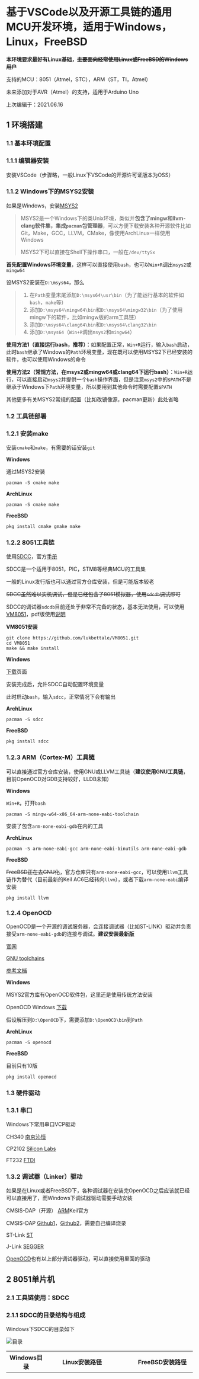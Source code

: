 # 基于VSCode以及开源工具链的通用MCU开发环境，适用于Windows，Linux，FreeBSD

**本环境要求最好有Linux基础，~~主要面向经常使用Linux或FreeBSD的Windows用户~~**

支持的MCU：8051（Atmel，STC），ARM（ST，TI，Atmel）

未来添加对于AVR（Atmel）的支持，适用于Arduino Uno

上次编辑于：2021.06.16


## 1 环境搭建

### 1.1 基本环境配置

### 1.1.1 编辑器安装

安装VSCode（步骤略，一般Linux下VSCode的开源许可证版本为OSS）


### 1.1.2 Windows下的MSYS2安装

如果是Windows，安装[MSYS2](https://www.msys2.org/)

> MSYS2是一个Windows下的类Unix环境，类似并**包含了mingw和llvm-clang软件集，集成`pacman`包管理器**，可以方便下载安装各种开源软件比如Git，Make，GCC，LLVM，CMake，像使用ArchLinux一样使用Windows
>
> MSYS2下可以直接在Shell下操作串口，一般在`/dev/ttySx`

**首先配置Windows环境变量**，这样可以直接使用`bash`，也可以`Win+R`调出`msys2`或`mingw64`

设MSYS2安装在`D:\msys64`，那么

> 1. 在`Path`变量末尾添加`D:\msys64\usr\bin`（为了能运行基本的软件如`bash`，`make`等）
> 2. 添加`D:\msys64\mingw64\bin`和`D:\msys64\mingw32\bin`（为了使用mingw下的软件，比如mingw版的arm工具链）
> 3. 添加`D:\msys64\clang64\bin`和`D:\msys64\clang32\bin`
> 4. 添加`D:\msys64`（`Win+R`调出`msys2`和`mingw64`）

**使用方法1（直接运行bash，推荐）**：如果配置正常，`Win+R`运行，输入`bash`启动，此时`bash`继承了Windows的`Path`环境变量，现在既可以使用MSYS2下已经安装的软件，也可以使用Windows的命令

**使用方法2（常规方法，在msys2或mingw64或clang64下运行bash）**：`Win+R`运行，可以直接启动`msys2`并提供一个`bash`操作界面，但是注意`msys2`中的`$PATH`不是继承于Windows下`Path`环境变量，所以要用到其他命令时需要配置`$PATH`

其他更多有关MSYS2常规的配置（比如改镜像源，pacman更新）此处省略


### 1.2 工具链部署

### 1.2.1 安装make

安装`cmake`和`make`，有需要的话安装`git`

**Windows**

通过MSYS2安装

```shell
pacman -S cmake make
```

**ArchLinux**

```shell
pacman -S cmake make
```

**FreeBSD**

```shell
pkg install cmake gmake make
```


### 1.2.2 8051工具链

使用[SDCC](http://sdcc.sourceforge.net/)，官方[手册](http://sdcc.sourceforge.net/doc/sdccman.pdf)

SDCC是一个适用于8051，PIC，STM8等经典MCU的工具集

一般的Linux发行版也可以通过官方仓库安装，但是可能版本较老

~~SDCC虽然难以实机调试，但是已经包含了8051模拟器，使用`sdcdb`调试即可~~

SDCC的调试器`sdcdb`目前还处于非常不完备的状态，基本无法使用，可以使用[VM8051](https://github.com/lukbettale/VM8051)，pdf版使用[说明](src/201220a01/VM8051Guide.pdf)

**VM8051安装**

```shell
git clone https://github.com/lukbettale/VM8051.git
cd VM8051
make && make install
```

**Windows**

[下载](https://sourceforge.net/projects/sdcc/files/sdcc-win64/)页面

安装完成后，允许SDCC自动配置环境变量

此时启动`bash`，输入`sdcc`，正常情况下会有输出


**ArchLinux**

```shell
pacman -S sdcc
```

**FreeBSD**

```shell
pkg install sdcc
```


### 1.2.3 ARM（Cortex-M）工具链

可以直接通过官方仓库安装，使用GNU或LLVM工具链（**建议使用GNU工具链**，目前OpenOCD对GDB支持较好，LLDB未知）

**Windows**

`Win+R`，打开`bash`

```shell
pacman -S mingw-w64-x86_64-arm-none-eabi-toolchain
```

安装了包含`arm-none-eabi-gdb`在内的工具

**ArchLinux**

```shell
pacman -S arm-none-eabi-gcc arm-none-eabi-binutils arm-none-eabi-gdb
```

**FreeBSD**

~~FreeBSD正在去GNU化~~，官方仓库只有`arm-none-eabi-gcc`，可以使用`llvm`工具链作为替代（目前最新的Keil AC6已经转向`llvm`），或者下载`arm-none-eabi`编译安装

```shell
pkg install llvm
```


### 1.2.4 OpenOCD

OpenOCD是一个开源的调试服务器，会连接调试器（比如ST-LINK）驱动并负责接受`arm-none-eabi-gdb`的连接与调试。**建议安装最新版**

[官网](http://openocd.org)

[GNU toolchains](https://gnutoolchains.com/arm-eabi/openocd/)

[参考文档](http://openocd.org/documentation/)

**Windows**

MSYS2官方库有OpenOCD软件包，这里还是使用传统方法安装

OpenOCD Windows [下载](https://www.gnutoolchains.com/arm-eabi/openocd/)

假设解压到`D:\OpenOCD`下，需要添加`D:\OpenOCD\bin`到`Path`

**ArchLinux**

```shell
pacman -S openocd
```

**FreeBSD**

目前只有10版

```shell
pkg install openocd
```


### 1.3 硬件驱动

### 1.3.1 串口

Windows下常用串口VCP驱动

CH340 [南京沁恒](http://www.wch.cn/products/CH340.html)

CP2102 [Silicon Labs](https://www.silabs.com/developers/usb-to-uart-bridge-vcp-drivers)

FT232 [FTDI](https://ftdichip.com/drivers/vcp-drivers/)


### 1.3.2 调试器（Linker）驱动

如果是在Linux或者FreeBSD下，各种调试器在安装完OpenOCD之后应该就已经可以直接用了，而Windows下调试器驱动需要手动安装

CMSIS-DAP（开源） [ARM](https://www.keil.com/support/man/docs/dapdebug/dapdebug_introduction.htm)Keil官方 

CMSIS-DAP [Github1](https://github.com/RadioOperator/STM32F103C8T6_CMSIS-DAP_SWO)，[Github2](https://github.com/wuxx/nanoDAP)，需要自己编译烧录

ST-Link [ST](https://www.st.com/zh/development-tools/stsw-link009.html#get-software)

J-Link [SEGGER](https://www.segger.com/downloads/jlink/#J-LinkSoftwareAndDocumentationPack)

[OpenOCD](https://gnutoolchains.com/arm-eabi/openocd/)也有以上部分调试器驱动，可以直接使用里面的驱动


## 2 8051单片机

### 2.1 工具链使用：SDCC

### 2.1.1 SDCC的目录结构与组成

Windows下SDCC的目录如下

![目录](images/201220a001.png)

| Windows目录 | Linux安装路径 | FreeBSD安装路径 | 内容 |
| :-: | :-: | :-: | :-: |
| bin | /usr/bin | /usr/local/bin | 二进制文件，SDCC的各种工具，包括编译器，汇编器，链接器，调试器，模拟器，库文件工具，hex文件转换工具等 |
| include | /usr/share/sdcc/include | /usr/local/share/sdcc/include | 头文件 |
| lib | /usr/share/sdcc/lib | /usr/local/share/sdcc/lib | 库文件 |
| non-free/include | /usr/share/sdcc/non-free/include | /usr/local/share/sdcc/non-free/include | 非自由许可证头文件 |
| non-free/lib | /usr/share/sdcc/non-free/lib | /usr/local/share/sdcc/non-free/lib | 非自由许可证库文件 |

命令：

| 命令 | 作用 |
| :-: | :-: |
| `sdcc` | 主要的编译器，将根据不同的指令集生成不同的汇编代码 |
| `sdcpp` | 预处理器 |
| `sdas8051 sdas390 sdasz80 sdasgb sdas6808 sdasstm8` | 不同系统的汇编器 |
| `sdld sdldz80 sdldgb sdld6808` | 链接器 |
| `sdcdb` | 调试器 |
| `s51 sz80 shc08 sstm8`  | 各系统的ucSim模拟器 |
| `sdar sdranlib sdnm sdobjcopy` | 用于库文件的操作 |
| `packihx` | 将.ihx文件转换为.hex文件用于烧录（实际使用中可以不转换，.ihx文件可以直接用于烧录），输出到标准输出 |
| `makebin` | 将.hex转换为二进制.bin文件，输出到标准输出 |


### 2.1.2 SDCC的工作流程简介

在最为简单的情况下，`sdcc`调用`sdcpp`进行预处理，之后编译为汇编代码，然后调用对应`sdas`和`sdld`编译出目标代码

包含的头文件，**如果使用了`-I`参数进行指定，那么会优先到指定的目录下查找头文件，之后再到安装的`include`以及`non-free/include`下面找**。而类似的对于库文件来说，如果使用`-L`参数指定，那么同样会优先到指定的目录下查找


### 2.1.3 SDCC编译方法

**`sdcc`参数**

| 命令行参数 | 作用 |
| :-: | :-: |
| `--std-sdcc99` | c99标准，带sdcc扩展 |
| `--std-sdcc11` | c11标准（默认选项），带sdcc扩展 |
| `-mmcs51` | 指定为8051指令集，默认选项 |
| `-E` | 仅预处理，处理结果输出到标准输出 |
| `-S` | 仅预处理和编译，生成`.asm` |
| `-c` | 预处理、编译和汇编，但不链接，生成`.rel`，`.lst`，`.sym` |
| `-o` | 指定输出文件名或输出到目录，目录名必须带`/` |
| `--debug` | 如果需要使用`sdcdb`和模拟器调试，那么编译时在最后添加该选项 |
| `-V`或`-v` | 显示过程 |
| `--opt-code-size` | 优化程序大小 |
| `--opt-code-speed` | 优化程序速度 |
| `-Wp option1,option2` | 向`sdcpp`传参 |
| `-Wa option1,option2` | 向汇编器传参 |
| `-Wl option1,option2` | 向链接器传参 |

**`sdcpp`预处理参数**

| 命令行参数 | 作用 |
| :-: | :-: |
| `-I` | 添加头文件路径 |
| `-Dmy_macro=xxx` | 添加宏定义 |
| `-Umy_macro` | 去除宏定义 |
| `-M`或`-MM` | 从标准输出显示每个目标文件的文件依赖，`-M`显示全部 |
| `-dM` | 显示最终有用的宏 |
| `-dD` | 显示所有宏 |
| `-dN` | 显示所有宏，但是不显示宏内容 |

**链接器参数**

| 命令行参数 | 作用 |
| :-: | :-: |
| `-L` | 添加库文件路径 |
| `--xram-loc 0x8000` | 指定外部RAM起始位置为`0x8000` |
| `--code-loc` | 指定代码区起始位置 |
| `--stack-loc` | 指定堆栈起始位置 |
| `--xstack-loc` | 指定外部堆栈起始位置 |
| `--data-loc` | 指定内部RAM数据区起始位置 |
| `--idata-loc` | 指定间接寻址RAM起始位置 |
| `--bit-loc` | bit寻址起始位置 |
| `-i` | 单独使用`sdld`时，指定输出`.ihx`文件 |
| `-y` | 单独使用`sdld`时，指定输出`.cdb`文件 |


**mcs8051专有参数**

| 命令行参数 | 作用 |
| :-: | :-: |
| `--model-small` `--model-medium` `--model-large` `--model--huge` | 指定内存模型 |
| `--xstack` | 使用pseudo stack |
| `--iram-size` | 链接器检测内部RAM是否在限制以内 |
| `--xram-size` | 链接器检测外部RAM是否在限制以内 |
| `--code-size` | 链接器检测代码大小是否在限制以内 |
| `--stack-size` | 链接器检测堆栈大小 |

**`sdcc -c main.c`编译后生成各文件作用**

| 后缀名 | 作用 |
| :-: | :-: |
| `.asm` | `sdcc`通过预处理和编译生成的汇编源文件，如果使用的是`sdcc -S`，那么就只会生成这个文件 |
| `.rel` | 汇编器的输出，作为链接器的输入 |
| `.lst` | 汇编器生成的汇编列表文件 |
| `.sym` | 汇编器生成的符号列表 |

**如果是`sdcc main.c`，相比不链接多出以下文件**

| 后缀名 | 作用 |
| :-: | :-: |
| `.ihx` | 加载模块，Intel的hex格式文件 |
| `.lk` | 链接器命令行参数 |
| `.map` | 链接器的输出，加载模块的memory map |
| `.mem` | 内存使用统计 |
| `.rst` | 链接器输出，添加了linkedit信息的汇编列表文件 |

**`--debug`模式，相比普通模式会多出以下文件**

| 后缀名 | 作用 |
| :-: | :-: |
| `.cdb` | 调试信息文件，在 |
| `.adb` | 包含调试信息，用于生成.cdb文件的中间文件，在编译阶段生成 |
| `.omf` | absolute object module format，包含调试信息（AOMF51格式），用于第三方工具 |

**最后输出文件的处理**

| 命令 | 作用 |
| :-: | :-: |
| `packihx` | 将`.ihx`转换为标准`.hex`文件，输出到标准输出（实测可以不用转换，直接烧录`.ihx`文件） |
| `makebin` | 生成`.bin`二进制文件，输出到标准输出 |

**简单的多文件编译方法**

> 假设有main.c，lib1.c，lib2.c三个文件的工程
> 可以有如下两种编译方法

```shell
sdcc -c lib1.c
sdcc -c lib2.c
sdcc main.c lib1.rel lib2.rel
```

```shell
sdcc -c lib1.c
sdcc -c lib2.c
sdcc -c main.c
sdcc main.rel lib1.rel lib2.rel
```

### 2.1.4 使用库

`sdcc`同样支持`.lib`库的使用，生成`.lib`库时最好将不同的功能模块写到不同源文件。**`.lib`文件的作用和一般PC平台GCC中使用到的`.a`库文件类似，GCC中`.a`包含了多个`.o`文件，而SDCC的`.lib`包含了多个`.rel`文件**

**用于SDCC库操作的命令全部来自`sdbinutils`**，功能和常用GNU工具链中的相应命令基本相同

```shell
sdcc main.c mylib.lib -L libdir
```

可以使用`sdar`创建`.lib`库文件

```shell
sdar -rc mylib.lib module1.rel module2.rel module3.rel
```

**`sdbinutils`包括`sdar` `sdnm` `sdobjcopy` `sdranlib`**

**`sdar`用法**

`sdar`用于创建库以及管理库成员

```shell
sdar -options mylib.lib file1.rel file2.rel
```

| 命令行参数 | 作用 |
| :-: | :-: |
| `p` | 显示库内容 |
| `t` | 显示文件成员 |
| `r[a\|b][f][u]` | 替换或添加文件成员，其中`a`或`b`为成员名，分别代表某个成员之后和之前，`f`截断输入文件名，`u`仅更新改变的成员 |
| `d` | 删除文件成员 |
| `m[a\|b]` | 移动文件成员 |
| `x[o]` | 提取文件成员，`o`保留原始日期 |
| `s` | 相当于`ranlib` |
| `q[f]` | 快速添加文件成员 |
| `c` | 通用参数，需要创建库时不提示 |
| `T` | 通用参数，创建thin archive |
| `v` | 通用参数，显示过程 |

**`sdnm`用法**

`sdnm`用于列出一个目标文件里的符号

| 命令行参数 | 作用 |
| :-: | :-: |
| `a` | 过滤参数，显示调试标记 |
| `D` | 过滤参数，显示动态标记而不是普通标记 |
| `--defined-only` | 过滤参数，仅显示已定义 |
| `u` | 过滤参数，仅显示未定义 |
| `--special-syms` | 过滤参数，显示特殊标记 |
| `--synthetic` | 过滤参数，显示synthetic标记 |
| `g` | 过滤参数，仅显示外部标记 |
| `l` | 显示每个标记的文件名与行号 |
| `n` | 按地址排序 |
| `S` | 显示已定义符号所占空间 |


**`sdobjcopy`用法**

`sdobjcopy`用于将一种目标文件中的内容复制到另一种目标文件中，也可以用于将一种目标文件格式转换成为另一种目标文件格式

`sdobjcopy`支持的文件格式有`asxxxx` `symbolsrec` `verilog` `tekhex` `binary` `ihex`

```shell
sdobjcopy -options infile outfile
```

| 命令行参数 | 作用 |
| :-: | :-: |
| `-I bfdname` | 指定输入文件格式，可以是以上支持的文件格式的一种 |
| `-O bfdname` | 指定输出文件格式 |
| `-F bfdname` | 指定输入输出文件格式 |
| `-p` | 保留时间戳 |
| `-B arch` | 指定输出指令集架构 |
| `-D` | 产生的文件不可逆转，`-U`可逆转 |
| `-j name` | 仅拷贝名为`name`的section |
| `-R name` | 在输出中去除`name` |
| `-S` `--strip-all` | 除去所有`symbol`和重定位信息 |
| `-g` `--strip-debug` | 除去所有调试信息 |
| `--strip-dwo` | 除去所有DWO |
| `--strip-symbol sym` | 不复制指定标记 |
| `-K sym` | 保留指定标记 |
| `-G sym` | 指定某个为全局标记，其他为局部标记 |
| `-L sym` | 指定某个为局部标记 |
| `-W sym` | 弱化标记 |
| `--globalize-symbol=sym` | 指定某个为全局标记 |
| `-x` | 不拷贝非全局 |
| `-X` | 不拷贝局部 |
| `-i interleave` | 每隔interleave字节拷贝1byte |
| `-b byte` | 和`-i`一起使用，拷贝每个interleave中的第byte字节（0到i-1），一般用于srec的输出 |


**`sdranlib`用法**

`ranlib`用于更新库文件的符号索引，一般在追加新的成员之后，本质是`sdar`的另一种形式

| 命令行参数 | 作用 |
| :-: | :-: |
| `-t` | 更新时间戳 |


### 2.1.5 基于sdcdb的调试

**`sdcdb`目前基本无法使用，建议使用VM8051**

如果想要调试，就必须在编译时加上`--debug`选项，生成`.cdb`文件

假设调试`sample.c`，已经编译完成，`sdcdb`会自动启动相应模拟器

```shell
sdcdb -cpu 8051 sample
```

**`sdcdb`命令行参数**

| 命令行参数 | 作用 |
| :-: | :-: |
| `--directory=` | 指定查找目录，调试器会查找`.c` `.ihx` `.cdb` |
| `-cd` | 到指定目录 |
| `-cpu` | 指定cpu类型 |
| `-X` | 指定晶振频率 |
| `-s` `-S` `-k` | 模拟器参数 |


**`sdcdb`交互命令**

大部分命令和`gdb`类似

| 命令 | 作用 | 使用方法 |
| :-: | :-: | :-: |
| `break` | 设置断点 | `break [file:]{line|func}` |
| `clear` | 清除断点 | `clear [file:]{line|func}` |
| `continue` | 断点后继续 |  |
| `finish` | 执行到当前函数末尾 |  |
| `delete` | 删除断点n，不指定断点则删除所有 | `delete [n]` |
| `info` | 最重要的命令，显示各种信息，后加`break`显示当前所有断点，`stack`显示函数调用堆栈，`frame`显示当前执行frame，`registers`显示所有寄存器内容 | `info [break|stack|frame|registers]` |
| `step` | 单步调试 |  |
| `next` | 单步调试，经过子程序调用 |  |
| `run` | 启动调试程序 |  |
| `ptype` | 显示变量类型 | `ptype var` |
| `print` | 显示变量值 | `print var` |
| `file` | 加载文件 | `file filename` |
| `frame` | 显示当前`frame`信息 |  |
| `set srcmode` | 切换C源码或汇编源码调试模式 |  |
| `!` | 模拟器命令 | `! cmd` |
| `quit` | 退出调试 |  |


### 2.1.6 基于VM8051的调试

直接启动即可

```shell
vm8051 out.ihx
```

使用说明见[VM8051Guide](src/201220a01/VM8051Guide.pdf)


### 2.2 STC的89C51系列开发（STC89C52RC）

### 2.2.1 扩展关键字

SDCC扩展的关键字如下，**分为变量声明和寄存器声明两种**，和Keil C51类似，区别是在前面都要加上`__`双下划线

| 变量声明关键字 | 作用 |
| :-: | :-: |
| __bit | 单bit变量，置于内部可位寻址区，一般放在0x20\~0x2F，对于位地址0x00\~0x7F |
| __data | 将变量置于内部RAM的低128Byte地址空间中，可以直接或间接寻址，一般是放在0x30\~0x7F。**是small内存模式下默认的变量地址空间** |
| __idata | 将变量置于内部RAM中，间接寻址，一般是放在0x80\~0xFF |
| __pdata | 将变量置于外部RAM的低256Byte地址空间中，使用Ri间接寻址，地址从0x00到0xFF。**是medium内存模式下默认的变量地址空间** |
| __xdata | 将变量置于外部RAM中，使用DPTR间接寻址，地址从0x0000到0xFFFF。**是large内存模式下默认的变量地址空间** |
| __code | 将数据置于ROM中，使用DPTR间接寻址，地址从0x0000到0xFFFF |

示例

```c
__data unsigned char a = 0;
__xdata int b = 0;
__bit c = 0;
```

| 寄存器声明关键字 | 作用 |
| :-: | :-: |
| __sfr | 8bit长度特殊寄存器 |
| __sfr16 | 16bit长度特殊寄存器 |
| __sfr32 | 32bit长度特殊寄存器 |
| __sbit | 可位寻址寄存器地址 |

寄存器常量通过`__at`关键字进行规定，这和Keil C51不同，**其实就是给一个地址处的寄存器规定一个符号，比如P0**。一般寄存器常量已经在对应头文件中有声明，用户无需操作。**16bit寄存器需要分别指定高位和低位地址（如果寄存器访问有严格顺序规定最好不要使用__sfr16声明，因为编译器优化有可能会导致乱序访问）**，示例如下

```c
__sfr __at (0x80) P0;
__sbit __at (0x81) P0_1;
__sfr16 __at (0x8C8A) TMR0;
```

### 2.2.2 指针

和普通变量相同，指针也可以通过声明指定存放的位置，本质是间接寻址。指针可以不规定指向的数据类型，也可以使用指向函数的指针

示例

```c
__xdata unsigned char* __data p1;
__data unsigned char* __xdata p2;
__xdata unsigned char* __code p3;
unsigned char* __xdata p4;
char (*__data fp)(void);
```


### 2.2.3 中断声明

SDCC中断号与其对应中断如下

![](images/201220a002.png)

中断的声明如下

```c
void time_isr (void) __interrupt 0 __using 1
{
    // Interrupt service code
}
```

其中`__interrupt`关键词使得编译器在中断向量表中插入到这个函数的跳转指令（这里是中断0），`__using`关键词可以用于指定这个中断使用的工作寄存器组（0\~3），这样在保存现场时不用压栈所有通用寄存器，只要压栈ACC、B等关键寄存器即可（也可以不指定，但是会额外增加压栈时间导致中断响应延迟增加，这在高频率中断中可能会产生问题）。这和ARMv7 Cortex-A系列的FIQ快速中断原理类似

**中断注意事项**

> 1. 如果中断使用到了其他函数内使用到的变量，这些变量声明需要添加`volatile`关键字

```c
volatile __data char i;
```

> 2. 8位单片机访问一些16位或更长的变量时往往需要使用多于一条指令，这就是操作的非原子性，此时发生中断将会发生异常，建议关中断

> 3. 中断调用要注意栈溢出

> 4. 尽量不要在中断中或有中断发生的main中使用不可重入函数，这包括一些需要外部浮点函数库的数学运算。如果要使用，最好将这些不可重入函数使用`--stack-auto`参数重新编译，并且源代码需要使用`--int-long-reent`重新编译


### 2.2.4 常用技巧

**由于8051的体系结构限制，所有IO寄存器（所有SFR）只能使用直接寻址方式，所以不能使用IO引脚号作为函数的参数**（因为所有访问IO的指令，比如设置P0`MOV 80H, #01H`在编译时就已经定死无法更改），也不存在IO变量，这极大限制了8051代码的灵活性以及代码复用。而像Arduino这样基于AVR的单片机可以使用IO号作为函数的参数

这里提供一些变通的方法

**使用宏定义**

```c
#define PIN_D0 P0_0
#define PIN_D1 P0_1

void init() {
    PIN_D0 = 1;
    PIN_D1 = 0;
}
```

因为编译器处理流程是预处理-编译-汇编-链接，所以如果是自己设计的函数库，头文件分别放在./inc以及./src下，宏定义也必须放在相应头文件中而不是main.c中（独立的宏定义可以通过在用户区添加一个共用头文件实现，但是需要修改Makefile，目前的Makefile较为简单还无法实现qwq，计划改进工程模板以及Makefile支持更加复杂的文件依赖，或者引入Makefile的自动依赖推导）

从软件工程的角度看，使用宏定义不是一种完美的代码复用方案，因为需要更改原来的代码再次编译，这也不利于库文件以及可重定位文件的应用，因而8051开发中库文件一般只用在不涉及IO的场合。但是使用宏定义执行效率最高，并且一般的廉价8051单片机资源极其有限，所以宏定义还是最适合的方案

**定义IO函数**

可以定义专门的函数用于SFR操作，但是会用到switch或if判断，降低效率

```c
void io_func(unsigned char io, unsigned char s) {
    switch(io) {
        case 0:
            P0_0 = s;
            break;
        case 1:
            P0_1 = s;
            break;
        // ...
    }
}
```

**使用函数指针**

如果使用函数指针，需要定义额外的函数（可以额外定义一套.c和.h）用以不同的IO读写，消耗程序空间，并且函数调用也会额外增加开销，如果增加判断语句会进一步降低效率，综合来看效率不如以上方案，并且代码繁琐。这种方案一般很少采用


## 3 ARM单片机

### 3.1 工具链使用：arm-none-eabi-gcc

`arm-none-eabi-gcc`是目前在各大MCU厂商的集成开发环境中使用最多的编译工具链，目前最典型的搭配就是Eclipse魔改+GNU工具链，ST的STM32CubeIDE、TI的CCS、NXP的MCUexpresso都是此种方案


### 3.2 工具链使用：llvm

llvm工具链也是开源工具链，目前被Keil所使用，在AC6被引入，取代了原本的ARM编译器


### 3.3 ST的STM32系列开发（STM32F103C8T6，STM32F407VET6，STM32F401CCU6）（Third party boards）

### 3.4 Atmel的SAM系列开发（ATSAM3X8E）（Arduino DUE）

### 3.5 TI的Tiva系列开发（TM4C123GH6PM）（TI EK-TM4C123GXL）

## 4 AVR单片机

暂无